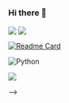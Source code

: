 ### Hi there 👋

<!--
**yuhansu615/yuhansu615** is a ✨ _special_ ✨ repository because its `README.md` (this file) appears on your GitHub profile.

Here are some ideas to get you started:

- 🔭 I’m currently working on a cool projects. 
- 🌱 I’m currently learning Java and C++.
- 👯 I’m looking to collaborate on ...
- 🤔 I’m looking for help with ...
- 💬 Ask me about ...
- 📫 How to reach me: wendysu0615@gmail.com
- 😄 Pronouns: she/her
- ⚡ Fun fact: chill and easygoing. 

<!--状态展示：-->
<img align="center"  src="https://github-readme-stats.vercel.app/api?username=yuhansu615&show_icons=true&theme=radical"/>

<!--语言使用统计：-->
<img align="center"  src="https://github-readme-stats.vercel.app/api/top-langs/?username=yuhansu615&theme=radical&layout=compact"  />

[![Readme Card](https://github-readme-stats.vercel.app/api/pin/?username=yuhansu615&repo=yuhansu615)](https://github.com/yuhansu615/yuhansu615.git)


<!-- 例如下面的图片会显示一个绿色的label为lLanguage，信息为Python的徽标 -->

![Python](https://img.shields.io/badge/Python-3373A7?style=flat-square&logo=python&logoColor=white)

<img src="https://readme-typing-svg.herokuapp.com/?lines=消息1;消息2&font=Roboto" />

-->
